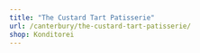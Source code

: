 ```yaml
---
title: "The Custard Tart Patisserie"
url: /canterbury/the-custard-tart-patisserie/
shop: Konditorei
---
```

